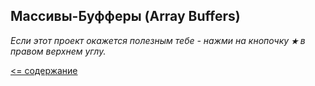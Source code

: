 ## Массивы-Буфферы (Array Buffers)



_Если этот проект окажется полезным тебе - нажми на кнопочку **`★`** в правом верхнем углу._

[<= содержание](https://github.com/steklopod/Collections/blob/master/readme.md)
